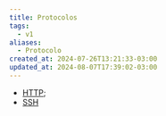```yaml
---
title: Protocolos
tags:
  - v1
aliases:
  - Protocolo
created_at: 2024-07-26T13:21:33-03:00
updated_at: 2024-08-07T17:39:02-03:00
---
```


- [HTTP](../08/HTTP.md);
- [SSH](../../../../sementes/2024/07/26/SSH.md)